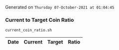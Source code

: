 Generated on `Thursday 07-October-2021 at 01:04:45`

### Current to Target Coin Ratio
`current_coin_ratio.sh`

Date|Current|Target|Ratio
---|---|---|---
